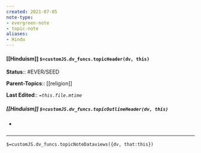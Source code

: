 ```yaml
---
created: 2021-07-05
note-type: 
- evergreen-note
- topic-note
aliases:
- Hindu
---
```

 
#### [[Hinduism]] `$=customJS.dv_funcs.topicHeader(dv, this)`

**Status**:: #EVER/SEED

**Parent-Topics**:: [[religion]]

**Last Edited**:: *`=this.file.mtime`*

##### [[Hinduism]] `$=customJS.dv_funcs.topicOutlineHeader(dv, this)`
- 

### <hr class="dataviews"/>

`$=customJS.dv_funcs.topicNoteDataviews({dv, that:this})`